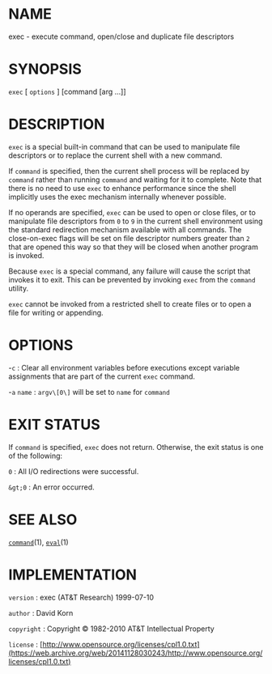 # NAME

exec - execute command, open/close and duplicate file descriptors

# SYNOPSIS

`exec` \[ `options` \] \[command \[arg ...\]\]

# DESCRIPTION

`exec` is a special built-in command that can be used to manipulate
file descriptors or to replace the current shell with a new command.

If `command` is specified, then the current shell process will be
replaced by `command` rather than running `command` and waiting for it
to complete. Note that there is no need to use `exec` to enhance
performance since the shell implicitly uses the exec mechanism
internally whenever possible.

If no operands are specified, `exec` can be used to open or close
files, or to manipulate file descriptors from `0` to `9` in the
current shell environment using the standard redirection mechanism
available with all commands. The close-on-exec flags will be set on file
descriptor numbers greater than `2` that are opened this way so that
they will be closed when another program is invoked.

Because `exec` is a special command, any failure will cause the script
that invokes it to exit. This can be prevented by invoking `exec` from
the `command` utility.

`exec` cannot be invoked from a restricted shell to create files or to
open a file for writing or appending.

# OPTIONS

-`c`
: Clear all environment variables before executions except variable
    assignments that are part of the current `exec` command.

-`a` `name`
: `argv\[0\]` will be set to `name` for `command`

# EXIT STATUS

If `command` is specified, `exec` does not return. Otherwise, the exit
status is one of the following:

`0`
: All I/O redirections were successful.

`&gt;0`
: An error occurred.

# SEE ALSO

[`command`](/web/20141128030243/http://www2.research.att.com/~astopen/man/man1/command.html)(1),
[`eval`](/web/20141128030243/http://www2.research.att.com/~astopen/man/man1/eval.html)(1)

# IMPLEMENTATION

`version`
: exec (AT&T Research) 1999-07-10

`author`
: David Korn

`copyright`
: Copyright © 1982-2010 AT&T Intellectual Property

`license`
: [http://www.opensource.org/licenses/cpl1.0.txt](https://web.archive.org/web/20141128030243/http://www.opensource.org/licenses/cpl1.0.txt)



